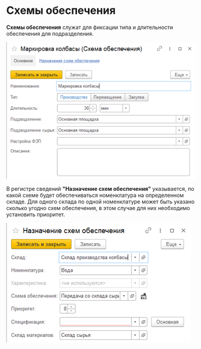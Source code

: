 # Схемы обеспечения

**Схемы обеспечения** служат для фиксации типа и длительности обеспечения для подразделения.

[![1][1]][1]

В регистре сведений **"Назначение схем обеспечения"** указывается, по какой схеме будет обеспечиваться номенклатура на определенном складе. Для одного склада по одной номенклатуре может быть указано сколько угодно схем обеспечения, в этом случае для них необходимо установить приоритет. 

[![2][2]][2]

[1]: ProvisionScheme.assets/1.png
[2]: ProvisionScheme.assets/2.png
